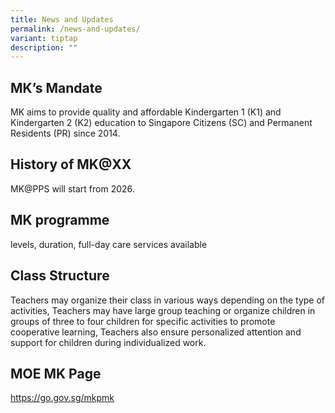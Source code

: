 ```yaml
---
title: News and Updates
permalink: /news-and-updates/
variant: tiptap
description: ""
---
```

<h2>MK’s Mandate</h2>
<p>MK aims to provide quality and affordable Kindergarten 1 (K1) and Kindergarten
2 (K2) education to Singapore Citizens (SC) and Permanent Residents (PR)
since 2014.</p>
<p></p>
<h2>History of MK@XX</h2>
<p>MK@PPS will start from 2026.</p>
<p></p>
<h2>MK programme</h2>
<p>levels, duration, full-day care services available</p>
<p></p>
<h2>Class Structure</h2>
<p>Teachers may organize their class in various ways depending on the type
of activities, Teachers may have large group teaching or organize children
in groups of three to four children for specific activities to promote
cooperative learning, Teachers also ensure personalized attention and support
for children during individualized work.</p>
<p></p>
<h2>MOE MK Page</h2>
<p> <a href="https://go.gov.sg/mkpmk" rel="noopener noreferrer nofollow" target="_blank">https://go.gov.sg/mkpmk</a>
</p>
<p></p>